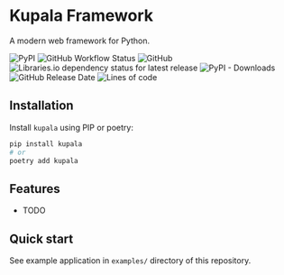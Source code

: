 # Kupala Framework

A modern web framework for Python.

![PyPI](https://img.shields.io/pypi/v/kupala)
![GitHub Workflow Status](https://img.shields.io/github/workflow/status/alex-oleshkevich/kupala/Lint)
![GitHub](https://img.shields.io/github/license/alex-oleshkevich/kupala)
![Libraries.io dependency status for latest release](https://img.shields.io/librariesio/release/pypi/kupala)
![PyPI - Downloads](https://img.shields.io/pypi/dm/kupala)
![GitHub Release Date](https://img.shields.io/github/release-date/alex-oleshkevich/kupala)
![Lines of code](https://img.shields.io/tokei/lines/github/alex-oleshkevich/kupala)

## Installation

Install `kupala` using PIP or poetry:

```bash
pip install kupala
# or
poetry add kupala
```

## Features

-   TODO

## Quick start

See example application in `examples/` directory of this repository.
